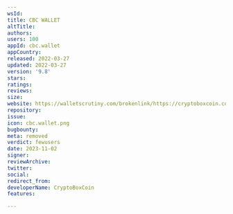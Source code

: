```yaml
---
wsId: 
title: CBC WALLET
altTitle: 
authors: 
users: 100
appId: cbc.wallet
appCountry: 
released: 2022-03-27
updated: 2022-03-27
version: '9.8'
stars: 
ratings: 
reviews: 
size: 
website: https://walletscrutiny.com/brokenlink/https://cryptoboxcoin.com/
repository: 
issue: 
icon: cbc.wallet.png
bugbounty: 
meta: removed
verdict: fewusers
date: 2023-11-02
signer: 
reviewArchive: 
twitter: 
social: 
redirect_from: 
developerName: CryptoBoxCoin
features: 

---
```


